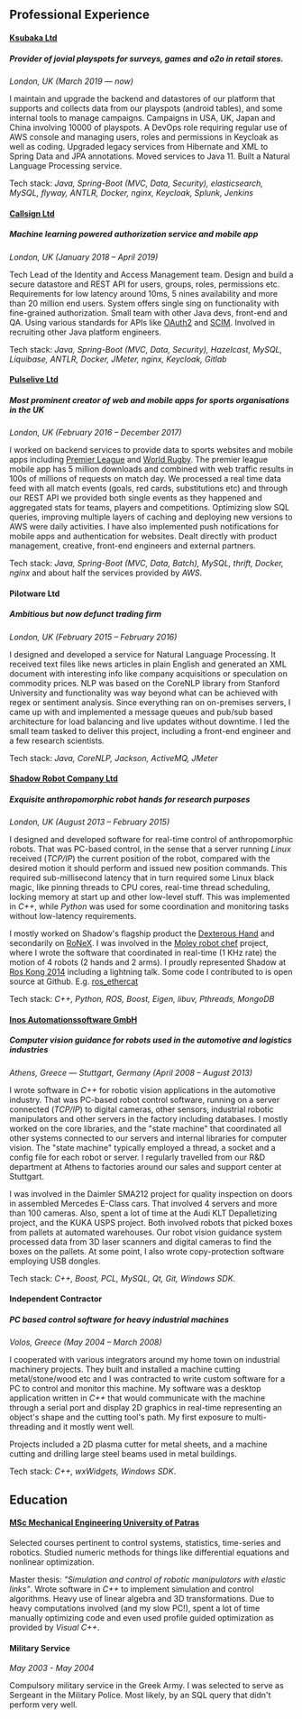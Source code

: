 ## Professional Experience

#### [Ksubaka Ltd](https://ksubaka.com)
##### Provider of jovial playspots for surveys, games and o2o in retail stores.
*London, UK (March 2019 — now)*

I maintain and upgrade the backend and datastores of our platform that supports and collects data from our playspots (android tables), and some internal tools to manage campaigns. Campaigns in USA, UK, Japan and China involving 10000 of playspots. A DevOps role requiring regular use of AWS console and managing users, roles and permissions in Keycloak as well as coding. Upgraded legacy services from Hibernate and XML to Spring Data and JPA annotations. Moved services to Java 11. Built a Natural Language Processing service. 

Tech stack: *Java, Spring-Boot (MVC, Data, Security), elasticsearch, MySQL, flyway, ANTLR, Docker, nginx, Keycloak, Splunk, Jenkins*

#### [Callsign Ltd](https://callsign.com)
##### Machine learning powered authorization service and mobile app  
*London, UK (January 2018 – April 2019)*

Tech Lead of the Identity and Access Management team. Design and build a secure datastore and REST API for users, groups, roles, permissions etc. Requirements for low latency around 10ms, 5 nines availability and more than 20 million end users. System offers single sing on functionality with fine-grained authorization. Small team with other Java devs, front-end and QA. Using various standards for APIs like [OAuth2](https://en.wikipedia.org/wiki/OAuth#OAuth_2.0) and [SCIM](https://en.wikipedia.org/wiki/System_for_Cross-domain_Identity_Management). Involved in recruiting other Java platform engineers.

Tech stack: *Java, Spring-Boot (MVC, Data, Security), Hazelcast, MySQL, Liquibase, ANTLR, Docker, JMeter, nginx, Keycloak, Gitlab*

#### [Pulselive Ltd](https://www.pulselive.com)
##### Most prominent creator of web and mobile apps for sports organisations in the UK 
*London, UK (February 2016 – December 2017)*

I worked on backend services to provide data to sports websites and mobile apps including [Premier League](https://www.premierleague.com) and [World Rugby](https://www.world.rugby). The premier league mobile app has 5 million downloads and combined with web traffic results in 100s of millions of requests on match day. We processed a real time data feed with all match events (goals, red cards, substitutions etc) and through our REST API we provided both single events as they happened and aggregated stats for teams, players and competitions. Optimizing slow SQL queries, improving multiple layers of caching and deploying new versions to AWS were daily activities. I have also implemented push notifications for mobile apps and authentication for websites. Dealt directly with product management, creative, front-end engineers and external partners.

Tech stack: *Java, Spring-Boot (MVC, Data, Batch), MySQL, thrift, Docker, nginx* and about half the services provided by *AWS*.

#### Pilotware Ltd
##### Ambitious but now defunct trading firm
*London, UK (February 2015 – February 2016)*

I designed and developed a service for Natural Language Processing. It received text files like news articles in plain English and generated an XML document with interesting info like company acquisitions or speculation on commodity prices. NLP was based on the CoreNLP library from Stanford University and functionality was way beyond what can be achieved with regex or sentiment analysis. Since everything ran on on-premises servers, I came up with and implemented a message queues and pub/sub based architecture for load balancing and live updates without downtime. I led the small team tasked to deliver this project, including a front-end engineer and a few research scientists.

Tech stack: *Java, CoreNLP, Jackson, ActiveMQ, JMeter*

#### [Shadow Robot Company Ltd](https://www.shadowrobot.com)
##### Exquisite anthropomorphic robot hands for research purposes
*London, UK (August 2013 – February 2015)*

I designed and developed software for real-time control of anthropomorphic robots. That was PC-based control, in the sense that a server running *Linux* received (*TCP/IP*) the current position of the robot, compared with the desired motion it should perform and issued new position commands. This required sub-millisecond latency that in turn required some Linux black magic, like pinning threads to CPU cores, real-time thread scheduling, locking memory at start up and other low-level stuff. This was implemented in *C++*, while *Python* was used for some coordination and monitoring tasks without low-latency requirements.

I mostly worked on Shadow's flagship product the [Dexterous Hand](https://www.shadowrobot.com/products/dexterous-hand) and secondarily on [RoNeX](https://www.shadowrobot.com/ronex-available-for-pre-order). I was involved in the [Moley robot chef](https://www.bbc.co.uk/news/science-environment-32282131) project, where I wrote the software that coordinated in real-time (1 KHz rate) the motion of 4 robots (2 hands and 2 arms). I proudly represented Shadow at [Ros Kong 2014](https://events.osrfoundation.org/ros-kong-2014) including a lightning talk. Some code I contributed to is open source at Github. E.g. [ros_ethercat](https://github.com/shadow-robot/ros_ethercat)

Tech stack: *C++, Python, ROS, Boost, Eigen, libuv, Pthreads, MongoDB*

#### [Inos Automationssoftware GmbH](https://www.inos-automation.de/home)
##### Computer vision guidance for robots used in the automotive and logistics industries
*Athens, Greece — Stuttgart, Germany (April 2008 – August 2013)*

I wrote software in *C++* for robotic vision applications in the automotive industry. That was PC-based robot control software, running on a server connected (*TCP/IP*) to digital cameras, other sensors, industrial robotic manipulators and other servers in the factory including databases. I mostly worked on the core libraries, and the "state machine" that coordinated all other systems connected to our servers and internal libraries for computer vision. The "state machine" typically employed a thread, a socket and a config file for each robot or server. I regularly travelled from our R&D department at Athens to factories around our sales and support center at Stuttgart.

I was involved in the Daimler SMA212 project for quality inspection on doors in assembled Mercedes E-Class cars. That involved 4 servers and more than 100 cameras. Also, spent a lot of time at the Audi KLT Depalletizing project, and the KUKA USPS project. Both involved robots that picked boxes from pallets at automated warehouses. Our robot vision guidance system processed data from 3D laser scanners and digital cameras to find the boxes on the pallets. At some point, I also wrote copy-protection software employing USB dongles.

Tech stack: *C++, Boost, PCL, MySQL, Qt, Git, Windows SDK*.

#### Independent Contractor
##### PC based control software for heavy industrial machines
*Volos, Greece (May 2004 – March 2008)*

I cooperated with various integrators around my home town on industrial machinery projects. They built and installed a machine cutting metal/stone/wood etc and I was contracted to write custom software for a PC to control and monitor this machine. My software was a desktop application written in *C++* that would communicate with the machine through a serial port and display 2D graphics in real-time representing an object's shape and the cutting tool's path. My first exposure to multi-threading and it mostly went well.

Projects included a 2D plasma cutter for metal sheets, and a machine cutting and drilling large steel beams used in metal buildings.

Tech stack: *C++, wxWidgets, Windows SDK*.

## Education
#### [MSc Mechanical Engineering University of Patras](http://www.mead.upatras.gr/lang_en/)

Selected courses pertinent to control systems, statistics, time-series and robotics. Studied numeric methods for things like differential equations and nonlinear optimization.

Master thesis: *"Simulation and control of robotic manipulators with elastic links"*. Wrote software in *C++* to implement simulation and control algorithms. Heavy use of linear algebra and 3D transformations. Due to heavy computations involved (and my slow PC!), spent a lot of time manually optimizing code and even used profile guided optimization as provided by *Visual C++*.

#### Military Service
*May 2003 - May 2004*

Compulsory military service in the Greek Army. I was selected to serve as Sergeant in the Military Police. Most likely, by an SQL query that didn't perform very well.
